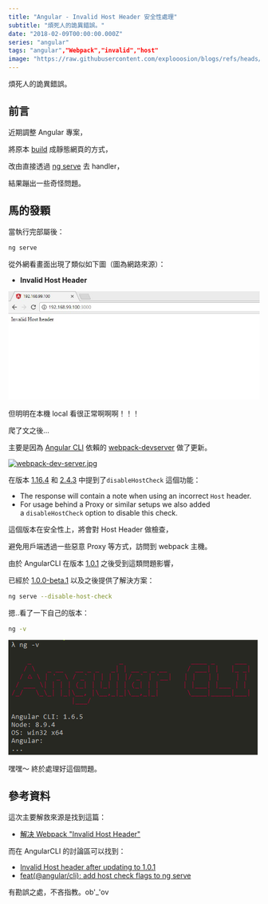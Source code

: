 ```yaml
---
title: "Angular - Invalid Host Header 安全性處理"
subtitle: "煩死人的詭異錯誤。"
date: "2018-02-09T00:00:00.000Z"
series: "angular"
tags: "angular","Webpack","invalid","host"
image: "https://raw.githubusercontent.com/explooosion/blogs/refs/heads/main/docs/images/2018-02-09_Angular%20-%20Invalid%20Host%20Header%20%E5%AE%89%E5%85%A8%E6%80%A7%E8%99%95%E7%90%86/banner/34676503-61854b14-f463-11e7-8c0b-37399e9cdb5b.jpg"
--- 
```


煩死人的詭異錯誤。

前言
--

近期調整 Angular 專案，

將原本 [build](https://github.com/angular/angular-cli/wiki/build) 成靜態網頁的方式，

改由直接透過 [ng serve](https://github.com/angular/angular-cli/wiki/serve) 去 handler，

結果蹦出一些奇怪問題。

馬的發顆
----

當執行完部屬後：

```bash
ng serve
```

從外網看畫面出現了類似如下圖（圖為網路來源）：

*   **Invalid Host Header**
    

[![34676503-61854b14-f463-11e7-8c0b-37399e9cdb5b.jpg](https://raw.githubusercontent.com/explooosion/blogs/refs/heads/main/docs/images/2018-02-09_Angular%20-%20Invalid%20Host%20Header%20%E5%AE%89%E5%85%A8%E6%80%A7%E8%99%95%E7%90%86/34676503-61854b14-f463-11e7-8c0b-37399e9cdb5b.jpg)](https://user-images.githubusercontent.com/15818783/34676503-61854b14-f463-11e7-8c0b-37399e9cdb5b.jpg)

但明明在本機 local 看很正常啊啊啊！！！

爬了文之後...

主要是因為 [Angular CLI](https://github.com/angular/angular-cli) 依賴的 [webpack-devserver](https://github.com/webpack/webpack-dev-server) 做了更新。

[![webpack-dev-server.jpg](https://raw.githubusercontent.com/explooosion/blogs/refs/heads/main/docs/images/2018-02-09_Angular%20-%20Invalid%20Host%20Header%20%E5%AE%89%E5%85%A8%E6%80%A7%E8%99%95%E7%90%86/webpack-dev-server.jpg)](https://www.wisdomgeek.com/wp-content/uploads/2017/07/webpack-dev-server.jpg)

在版本 [1.16.4](https://github.com/webpack/webpack-dev-server/releases?after=v2.4.3) 和 [2.4.3](https://github.com/webpack/webpack-dev-server/releases/tag/v2.4.4) 中提到了`disableHostCheck` 這個功能：

*   The response will contain a note when using an incorrect `Host` header.
*   For usage behind a Proxy or similar setups we also added a `disableHostCheck` option to disable this check.

這個版本在安全性上，將會對 Host Header 做檢查，

避免用戶端透過一些惡意 Proxy 等方式，訪問到 webpack 主機。

由於 AngularCLI 在版本 [1.0.1](https://github.com/angular/angular-cli/releases/tag/v1.0.1) 之後受到這類問題影響，

已經於 [1.0.0-beta.1](https://github.com/angular/angular-cli/releases/tag/v1.0.0-beta.1) 以及之後提供了解決方案：

```bash
ng serve --disable-host-check
```

摁..看了一下自己的版本：

```bash
ng -v
```

[![1518117100_56284.png](https://raw.githubusercontent.com/explooosion/blogs/refs/heads/main/docs/images/2018-02-09_Angular%20-%20Invalid%20Host%20Header%20%E5%AE%89%E5%85%A8%E6%80%A7%E8%99%95%E7%90%86/1518117100_56284.png)](https://dotblogsfile.blob.core.windows.net/user/incredible/8edecf87-f737-48a7-9c24-c8cb7d9fe8ba/1518117100_56284.png)

嘿嘿～ 終於處理好這個問題。

參考資料
----

這次主要解救來源是找到這篇：

*   [解决 Webpack "Invalid Host Header"](https://tonghuashuo.github.io/blog/webpack-dev-server-invalid-host-header.html)

而在 AngularCLI 的討論區可以找到：

*   [Invalid Host header after updating to 1.0.1](https://github.com/angular/angular-cli/issues/6070)
*   [feat(@angular/cli): add host check flags to ng serve](https://github.com/angular/angular-cli/issues/6173)

有勘誤之處，不吝指教。ob'\_'ov